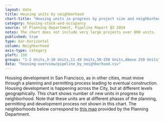 ```yaml
---
layout: data
title: Housing units by neighborhood
chart-title: "Housing units in progress by project size and neighborhood, 2014 Q2"
category: housing-stock-and-occupancy
source: SF Planning Department, Pipeline Report Q3 2014
notes: The chart does not include very large projects over 800 units.
published: true
type: bar-horizontal
column: Neighborhood
axis-type: category
pleft: 150
groups: "1-2 Units,3-10 Units,11-49 Units,50-250 Units,Above 250 Units"
data: "housing-overview/pipeline_by_neighborhood.csv"
---
```

Housing development in San Francisco, as in other cities, must move through a planning and permitting process leading to eventual construction. Housing development is happening across the City, but at different levels geographically. This chart shows number of new units in progress by neighborhood. Note that these units are at different phases of the planning, permitting and development process not shown in this chart. The neighborhoods below correspond to [this map](http://www.sf-planning.org/index.aspx?page=1654) provided by the Planning Department.
